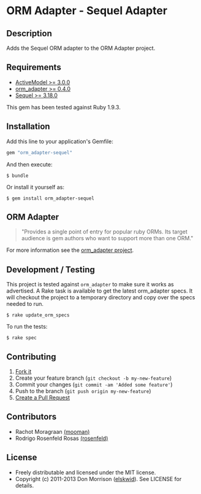 # ORM Adapter - Sequel Adapter

## Description

Adds the Sequel ORM adapter to the ORM Adapter project.

## Requirements

  * [ActiveModel >= 3.0.0](https://github.com/rails/rails/tree/master/activemodel)
  * [orm_adapter >= 0.4.0](https://github.com/ianwhite/orm_adapter)
  * [Sequel >= 3.18.0](https://github.com/jeremyevans/sequel)

This gem has been tested against Ruby 1.9.3.

## Installation

Add this line to your application's Gemfile:

```ruby
gem "orm_adapter-sequel"
```

And then execute:

```
$ bundle
```

Or install it yourself as:

```
$ gem install orm_adapter-sequel
```

## ORM Adapter

> "Provides a single point of entry for popular ruby ORMs. Its target audience is gem authors who want to support more than one ORM."

For more information see the [orm_adapter project](http://github.com/ianwhite/orm_adapter).

## Development / Testing

This project is tested against `orm_adapter` to make sure it works as advertised. A Rake task is available to get the latest orm_adapter specs. It will checkout the project to a temporary directory and copy over the specs needed to run.

```
$ rake update_orm_specs
```

To run the tests:

```
$ rake spec
```

## Contributing

1. [Fork it](https://github.com/elskwid/orm_adapter-sequel/fork_select)
2. Create your feature branch (`git checkout -b my-new-feature`)
3. Commit your changes (`git commit -am 'Added some feature'`)
4. Push to the branch (`git push origin my-new-feature`)
5. [Create a Pull Request](https://github.com/elskwid/orm_adapter-sequel/pull/new)

## Contributors

* Rachot Moragraan [(mooman)](https://github.com/mooman)
* Rodrigo Rosenfeld Rosas [(rosenfeld)](https://github.com/rosenfeld)

## License

* Freely distributable and licensed under the MIT license.
* Copyright (c) 2011-2013 Don Morrison ([elskwid](https://github.com/elskwid)). See LICENSE for details.
